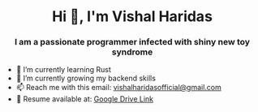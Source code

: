 <h1 align="center">Hi 👋, I'm Vishal Haridas</h1>  
<h3 align="center">I am a passionate programmer infected with shiny new toy syndrome</h3>

- 🔭 I’m currently learning Rust 
- 🌱 I’m currently growing my backend skills
- 📫 Reach me with this email: vishalharidasofficial@gmail.com 
- 📄 Resume available at: [Google Drive Link](https://drive.google.com/file/d/1_-ihbVWvVeGqpwPWHFEgpHU7Ncbmm1xw/view?usp=sharing) 

